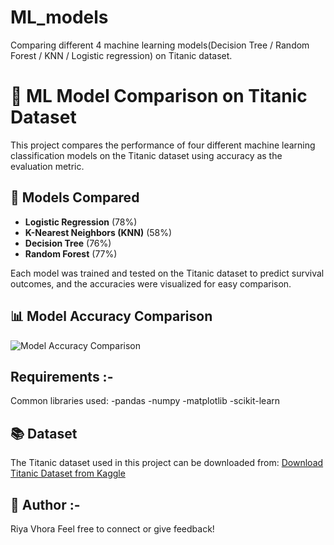 # ML_models
Comparing different 4 machine learning models(Decision Tree / Random Forest / KNN /  Logistic regression) on Titanic dataset.

# 🚢 ML Model Comparison on Titanic Dataset

This project compares the performance of four different machine learning classification models on the Titanic dataset using accuracy as the evaluation metric.

## 🧠 Models Compared

- **Logistic Regression** (78%)
- **K-Nearest Neighbors (KNN)** (58%)
- **Decision Tree** (76%)
- **Random Forest** (77%)

Each model was trained and tested on the Titanic dataset to predict survival outcomes, and the accuracies were visualized for easy comparison.

## 📊 Model Accuracy Comparison

![Model Accuracy Comparison]([https://github.com/RiyaVhora/ML_models/blob/main/accuracy_comparison.png?raw=true](https://github.com/RiyaVhora/ML_models/blob/main/Screenshot%202025-04-10%20140230.png?raw=true))

## Requirements :-
Common libraries used:
-pandas
-numpy
-matplotlib
-scikit-learn

## 📚 Dataset
The Titanic dataset used in this project can be downloaded from:
[Download Titanic Dataset from Kaggle](https://www.kaggle.com/competitions/titanic/data)


## 📌 Author :-
Riya Vhora
Feel free to connect or give feedback!


